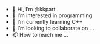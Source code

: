 - 👋 Hi, I’m @kkpart
- 👀 I’m interested in programming
- 🌱 I’m currently learning C++
- 💞️ I’m looking to collaborate on ...
- 📫 How to reach me ...

<!---
kkpart/kkpart is a ✨ special ✨ repository because its `README.md` (this file) appears on your GitHub profile.
You can click the Preview link to take a look at your changes.
--->
